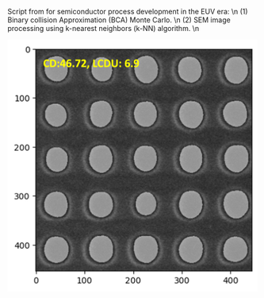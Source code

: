 Script from for semiconductor process development in the EUV era: \\n
(1) Binary collision Approximation (BCA) Monte Carlo. \\n
(2) SEM image processing using k-nearest neighbors (k-NN) algorithm. \\n 

![Example](./vias.png)

